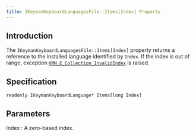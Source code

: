 ```yaml
---
title: IKeymanKeyboardLanguagesFile::Items[Index] Property
---
```


## Introduction

The `IKeymanKeyboardLanguagesFile::Items[Index]` property returns a
reference to the installed language identified by `Index`. If the index
is out of range, exception
[`KMN_E_Collection_InvalidIndex`](../IKeymanError/ErrorCode) is raised.

## Specification

``` clike
readonly IKeymanKeyboardLanguage* Items[long Index]
```

## Parameters

Index
:   A zero-based index.
